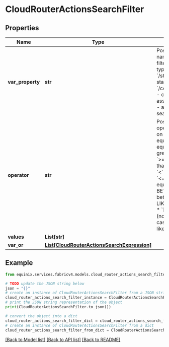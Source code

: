 # CloudRouterActionsSearchFilter


## Properties

Name | Type | Description | Notes
------------ | ------------- | ------------- | -------------
**var_property** | **str** | Possible field names to use on filters:  * &#x60;/type&#x60; - type of update  * &#x60;/state&#x60; - action state  * &#x60;/connection/uuid&#x60; - connection uuid associated  * &#x60;/*&#x60; - all-category search  | [optional] 
**operator** | **str** | Possible operators to use on filters:  * &#x60;&#x3D;&#x60; - equal  * &#x60;!&#x3D;&#x60; - not equal  * &#x60;&gt;&#x60; - greater than  * &#x60;&gt;&#x3D;&#x60; - greater than or equal to  * &#x60;&lt;&#x60; - less than  * &#x60;&lt;&#x3D;&#x60; - less than or equal to  * &#x60;[NOT] BETWEEN&#x60; - (not) between  * &#x60;[NOT] LIKE&#x60; - (not) like  * &#x60;[NOT] IN&#x60; - (not) in  * &#x60;~*&#x60; - case-insensitive like  | [optional] 
**values** | **List[str]** |  | [optional] 
**var_or** | [**List[CloudRouterActionsSearchExpression]**](CloudRouterActionsSearchExpression.md) |  | [optional] 

## Example

```python
from equinix.services.fabricv4.models.cloud_router_actions_search_filter import CloudRouterActionsSearchFilter

# TODO update the JSON string below
json = "{}"
# create an instance of CloudRouterActionsSearchFilter from a JSON string
cloud_router_actions_search_filter_instance = CloudRouterActionsSearchFilter.from_json(json)
# print the JSON string representation of the object
print(CloudRouterActionsSearchFilter.to_json())

# convert the object into a dict
cloud_router_actions_search_filter_dict = cloud_router_actions_search_filter_instance.to_dict()
# create an instance of CloudRouterActionsSearchFilter from a dict
cloud_router_actions_search_filter_from_dict = CloudRouterActionsSearchFilter.from_dict(cloud_router_actions_search_filter_dict)
```
[[Back to Model list]](../README.md#documentation-for-models) [[Back to API list]](../README.md#documentation-for-api-endpoints) [[Back to README]](../README.md)


